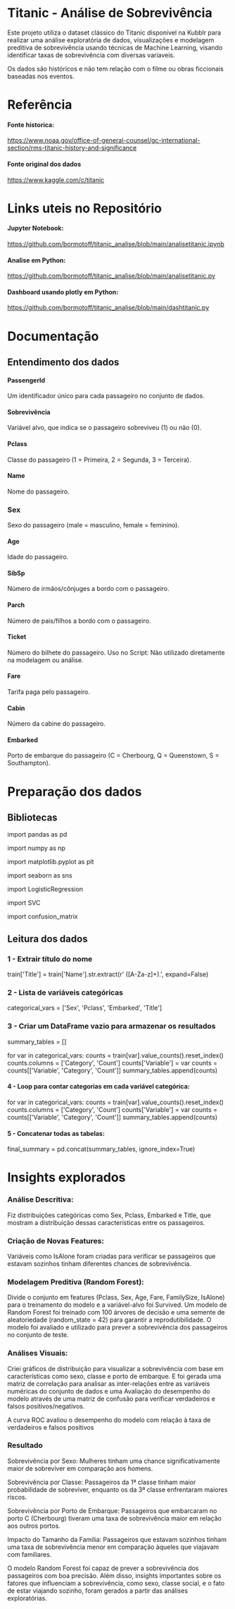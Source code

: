 
# Titanic - Análise de Sobrevivência

Este projeto utiliza o dataset clássico do Titanic disponivel na Kubblr para realizar uma análise exploratória de dados, visualizações e modelagem preditiva de sobrevivência usando técnicas de Machine Learning, visando identificar taxas de sobrevivência com diversas variaveis. 

Os dados são históricos e não tem relação com o filme ou obras ficcionais baseadas nos eventos.

# Referência

#### Fonte historica: 
https://www.noaa.gov/office-of-general-counsel/gc-international-section/rms-titanic-history-and-significance

#### Fonte original dos dados
https://www.kaggle.com/c/titanic

# Links uteis no Repositório

#### Jupyter Notebook: 
https://github.com/bormotoff/titanic_analise/blob/main/analisetitanic.ipynb

#### Analise em Python:
https://github.com/bormotoff/titanic_analise/blob/main/analisetitanic.py

#### Dashboard usando plotly em Python:
https://github.com/bormotoff/titanic_analise/blob/main/dashtitanic.py
# Documentação
## Entendimento dos dados

#### PassengerId
Um identificador único para cada passageiro no conjunto de dados.

#### Sobrevivência
Variável alvo, que indica se o passageiro sobreviveu (1) ou não (0).

#### Pclass
Classe do passageiro (1 = Primeira, 2 = Segunda, 3 = Terceira).

#### Name
Nome do passageiro.

### Sex
Sexo do passageiro (male = masculino, female = feminino).

#### Age
Idade do passageiro.

#### SibSp
Número de irmãos/cônjuges a bordo com o passageiro.

#### Parch
Número de pais/filhos a bordo com o passageiro.

#### Ticket
Número do bilhete do passageiro.
Uso no Script: Não utilizado diretamente na modelagem ou análise.

#### Fare
Tarifa paga pelo passageiro.

#### Cabin
Número da cabine do passageiro.

#### Embarked
Porto de embarque do passageiro (C = Cherbourg, Q = Queenstown, S = Southampton).


# Preparação dos dados
## Bibliotecas
import pandas as pd

import numpy as np

import matplotlib.pyplot as plt

import seaborn as sns

import LogisticRegression

import SVC

import confusion_matrix

## Leitura dos dados
### 1 - Extrair título do nome
train['Title'] = train['Name'].str.extract(r' ([A-Za-z]+)\.', expand=False)

### 2 - Lista de variáveis categóricas
categorical_vars = ['Sex', 'Pclass', 'Embarked', 'Title']

### 3 - Criar um DataFrame vazio para armazenar os resultados
summary_tables = []

for var in categorical_vars:
    counts = train[var].value_counts().reset_index()
    counts.columns = ['Category', 'Count']
    counts['Variable'] = var
    counts = counts[['Variable', 'Category', 'Count']]
    summary_tables.append(counts)

#### 4 - Loop para contar categorias em cada variável categórica:
for var in categorical_vars:
    counts = train[var].value_counts().reset_index()
    counts.columns = ['Category', 'Count']
    counts['Variable'] = var
    counts = counts[['Variable', 'Category', 'Count']]
    summary_tables.append(counts)

#### 5 - Concatenar todas as tabelas:
final_summary = pd.concat(summary_tables, ignore_index=True)

# Insights explorados

### Análise Descritiva:
Fiz distribuições categóricas como Sex, Pclass, Embarked e Title, que mostram a distribuição dessas características entre os passageiros.

### Criação de Novas Features:
Variáveis como IsAlone foram criadas para verificar se passageiros que estavam sozinhos tinham diferentes chances de sobrevivência.

### Modelagem Preditiva (Random Forest):
Divide o conjunto em features (Pclass, Sex, Age, Fare, FamilySize, IsAlone) para o treinamento do modelo e a variável-alvo foi Survived.
Um modelo de Random Forest foi treinado com 100 árvores de decisão e uma semente de aleatoriedade (random_state = 42) para garantir a reprodutibilidade. O modelo foi avaliado e utilizado para prever a sobrevivência dos passageiros no conjunto de teste.
### Análises Visuais:
Criei gráficos de distribuição para visualizar a sobrevivência com base em características como sexo, classe e porto de embarque.
E foi gerada uma matriz de correlação para analisar as inter-relações entre as variáveis numéricas do conjunto de dados e uma Avaliação do desempenho do modelo através de uma matriz de confusão para verificar verdadeiros e falsos positivos/negativos.

A curva ROC avaliou o desempenho do modelo com relação à taxa de verdadeiros e falsos positivos

### Resultado

Sobrevivência por Sexo: 
Mulheres tinham uma chance significativamente maior de sobreviver em comparação aos homens.


Sobrevivência por Classe: 
Passageiros da 1ª classe tinham maior probabilidade de sobreviver, enquanto os da 3ª classe enfrentaram maiores riscos.

Sobrevivência por Porto de Embarque: 
Passageiros que embarcaram no porto C (Cherbourg) tiveram uma taxa de sobrevivência maior em relação aos outros portos.

Impacto do Tamanho da Família: 
Passageiros que estavam sozinhos tinham uma taxa de sobrevivência menor em comparação àqueles que viajavam com familiares.


O modelo Random Forest foi capaz de prever a sobrevivência dos passageiros com boa precisão. Além disso, insights importantes sobre os fatores que influenciam a sobrevivência, como sexo, classe social, e o fato de estar viajando sozinho, foram gerados a partir das análises exploratórias.

